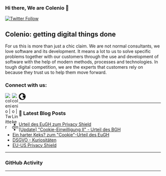 ### Hi there, We are Colenio 👋

[![Twitter Follow](https://img.shields.io/twitter/follow/colen_io?color=1DA1F2&logo=twitter&style=for-the-badge)](https://twitter.com/colen_io)

## Colenio: getting digital things done

For us this is more than just a chic claim. We are not normal consultants, we love software and its development. It means a lot to us to solve specific problems together with our customers through the use and development of software with the help of modern methods, processes and technologies. In tough digital competition, we are the experts that customers rely on because they trust us to help them move forward.

### Connect with us:

[<img align="left" alt="colenio | Twitter" width="22px" src="https://cdn.jsdelivr.net/npm/simple-icons@v3/icons/twitter.svg" />][twitter]
[<img align="left" alt="colenio | LinkedIn" width="22px" src="https://cdn.jsdelivr.net/npm/simple-icons@v3/icons/linkedin.svg" />][linkedin]
[<img align="left" alt="colenio" width="22px" src="https://raw.githubusercontent.com/iconic/open-iconic/master/svg/globe.svg" />][website]

<br />

---

### 📕 Latest Blog Posts

<!-- BLOG-POST-LIST:START -->
- [Urteil des EuGH zum Privacy Shield](https://colenio.de/blog/2020-07-17-urteil-des-eugh-zum-privacy-shield/)
- [[Update] "Cookie-Einwilligung II" - Urteil des BGH](https://colenio.de/blog/2020-05-28-cookie-einwilligung-2-urteil-des-bgh/)
- [Ein harter Keks? zum "Cookie"-Urteil des EuGH](https://colenio.de/blog/2020-01-09-ein-harter-keks-zum-cookie-urteil-des-eugh/)
- [DSGVO - Kuriositäten](https://colenio.de/blog/2019-03-22-dsgvo-kuriositaeten/)
- [EU-US Privacy Shield](https://colenio.de/blog/2019-03-20-eu-us-privacy-shield/)
<!-- BLOG-POST-LIST:END -->

---

### GitHub Activity

<!--START_SECTION:activity-->
<!--END_SECTION:activity-->

---

[website]: https://colenio.de
[blog]: https://colenio.de/blog/
[twitter]: https://twitter.com/colen_io
[linkedin]: https://www.linkedin.com/company/colenio-gmbh-co-kg
